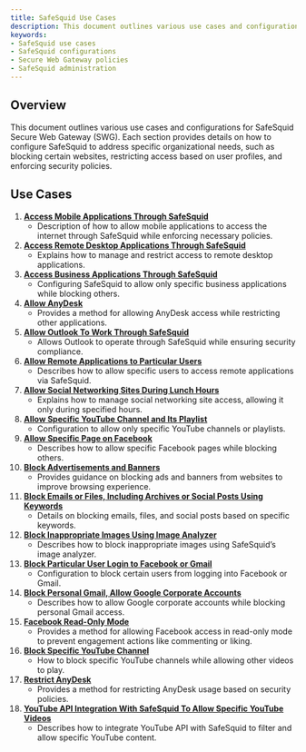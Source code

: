 ```yaml
---
title: SafeSquid Use Cases
description: This document outlines various use cases and configurations for SafeSquid Secure Web Gateway (SWG), detailing how to configure and manage specific use cases to ensure security and productivity within your organization.
keywords:
- SafeSquid use cases
- SafeSquid configurations
- Secure Web Gateway policies
- SafeSquid administration
---
```


## Overview
This document outlines various use cases and configurations for SafeSquid Secure Web Gateway (SWG). Each section provides details on how to configure SafeSquid to address specific organizational needs, such as blocking certain websites, restricting access based on user profiles, and enforcing security policies.

## Use Cases
1. **[Access Mobile Applications Through SafeSquid](/docs/22-Usecases/Access_Mobile_Applications_Through_SafeSquid.md)**
   - Description of how to allow mobile applications to access the internet through SafeSquid while enforcing necessary policies.
2. **[Access Remote Desktop Applications Through SafeSquid](/docs/22-Usecases/Access_Remote_Desktop_Applications_Through_SafeSquid.md)**
   - Explains how to manage and restrict access to remote desktop applications.
3. **[Access Business Applications Through SafeSquid](/docs/22-Usecases/Accessing_business_applications_through_SafeSquid.md)**
   - Configuring SafeSquid to allow only specific business applications while blocking others.
4. **[Allow AnyDesk](/docs/22-Usecases/Allow_anydesk.md)**
   - Provides a method for allowing AnyDesk access while restricting other applications.
5. **[Allow Outlook To Work Through SafeSquid](/docs/22-Usecases/Allow_Outlook_To_Work_through_SafeSquid.md)**
   - Allows Outlook to operate through SafeSquid while ensuring security compliance.
6. **[Allow Remote Applications to Particular Users](/docs/22-Usecases/Allow_remote_applications_to_particular_users.md)**
   - Describes how to allow specific users to access remote applications via SafeSquid.
7. **[Allow Social Networking Sites During Lunch Hours](/docs/22-Usecases/Allow_Social_Networking_Sites_during_Lunch_Hours.md)**
   - Explains how to manage social networking site access, allowing it only during specified hours.
8. **[Allow Specific YouTube Channel and Its Playlist](/docs/22-Usecases/Allow_Specific_YouTube_Channel_and_its_Playlist.md)**
   - Configuration to allow only specific YouTube channels or playlists.
9. **[Allow Specific Page on Facebook](/docs/22-Usecases/Allowing_Specific_Page_on_Facebook.md)**
   - Describes how to allow specific Facebook pages while blocking others.
10. **[Block Advertisements and Banners](/docs/22-Usecases/Block_Advertisements_And_Banners.md)**
    - Provides guidance on blocking ads and banners from websites to improve browsing experience.
11. **[Block Emails or Files, Including Archives or Social Posts Using Keywords](/docs/22-Usecases/Block_Emails_or_Files_including_archives_or_Social_Posts_using_Keywords.md)**
    - Details on blocking emails, files, and social posts based on specific keywords.
12. **[Block Inappropriate Images Using Image Analyzer](/docs/22-Usecases/Block_inappropriate_images_by_using_Image_Analyzer.md)**
    - Describes how to block inappropriate images using SafeSquid’s image analyzer.
13. **[Block Particular User Login to Facebook or Gmail](/docs/22-Usecases/Block_Particular_User_Login_To_Facebook_Or_Gmail.md)**
    - Configuration to block certain users from logging into Facebook or Gmail.
14. **[Block Personal Gmail, Allow Google Corporate Accounts](/docs/22-Usecases/Block_Personal_Gmail,_Allow_Google_Corporate_Accounts.md)**
    - Describes how to allow Google corporate accounts while blocking personal Gmail access.
15. **[Facebook Read-Only Mode](/docs/22-Usecases/Facebook_Read_Only_Mode.md)**
    - Provides a method for allowing Facebook access in read-only mode to prevent engagement actions like commenting or liking.
16. **[Block Specific YouTube Channel](/docs/22-Usecases/Block_Specific_Youtube_Channel.md)**
    - How to block specific YouTube channels while allowing other videos to play.
17. **[Restrict AnyDesk](/docs/22-Usecases/Restrict_any_desk.md)**
    - Provides a method for restricting AnyDesk usage based on security policies.
18. **[YouTube API Integration With SafeSquid To Allow Specific YouTube Videos](/docs/22-Usecases/YouTube_API_Integration_With_SafeSquid_To_Allow_Specific_YouTube_Videos.md)**
    - Describes how to integrate YouTube API with SafeSquid to filter and allow specific YouTube content.
